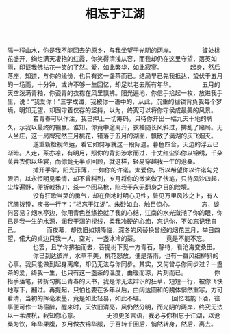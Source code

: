﻿---
layout: post
title: 相忘于江湖
categories:
categories:
- Emotion
- Life
tags:
- 生命
- 孤独
---


隔一程山水，你是我不能回去的原乡，与我坐望于光阴的两岸。 
　　 
　　彼处桃花盛开，绚烂满天凄艳的红霞，你笑得清浅从容，而我却仍在这里守望，落英如雨，印证我佛拈花一笑的了然。爱，如此繁华，如此寂寥。 
　　 
　　起身，然后落座，知道，与你的缘份，也只有这一盏茶而已。结局早已先我抵达，蛰伏于五月的一场雨，十分钟，或许不够一生回忆，却足以老去所有年华。 
　　 
　　五月的天空泼满青釉，你瓷青的衣襟在风里飘拂。阳光遍地，你信手拾起一枚，放进我手里，说：“我爱你！”三字成谶，我被你一语中的，从此，沉重的枷锁背负我每个梦境，明知无望，却固守着仅存的坚持，以为，终究可以将你守侯成最美的风景。 
　　 
　　若青春可以作注，我已押上一切筹码，只待你开出一幅九天十地的牌久，示我以最终的输赢。谁知，你竟中途离开，衣袖随长风斜过，拂乱了赌局。无人坐庄，这一局牌宛然三月桃花，错落于五月的湖面，飘散了满湖的灰飞烟灭。 
　　 
　　遂重新检视命运，看它如何写就这一段际遇。暮色四合，天边的浮云已渐暗。人走，茶亦凉，有明月，照你的背影涉水而过，十丈红尘饰你以锦绣，千朵芙蓉衣你以华裳，而你竟无半点回顾，就这样，轻易穿越我一生的沧桑。 
　　 
　　摊开手掌，阳光菲薄，一如你的许诺。太爱你，所以希望你以许诺勾兑眼泪，以永恒明见柔情，却不曾料到，岁月将你的微笑做了伏笔，只待风沙四起，尘埃遍野，便折戟扬刀，杀一个回马枪，陷我于永无翻身之日的险境。 
　　 
　　没有狂歌当哭的勇气，却在倒地时明心见性，瞥见万里风沙之上，有人沉腕拨镫，疾书一行字：“相忘于江湖”。朱砂如血，触目惊心。 
　　 
　　忘，谈何容易？烟水亭边，你用青色丝绦挽就了我的心结，江南的水光潋滟了你的眼，你已是我一生的水源，润我干涸的视线，柔我冷硬的心痂，忘记你，不如忘记我自己。 
　　 
　　而夜幕，却依旧如期降临，深冬的风替换曾经的烟花三月，举目四望，偌大的桌边只我一人，空对，一盏冰冷的茶。 
　　 
　　竟是不能不忘。 
　　 
　　也罢，且学你拂袖而去，菩提树下觅一方青石，静待，看沧海变桑田。 
　　 
　　你已到达彼岸，水草丰美，桃花怒放，便是落雨，也有一番风细柳斜的心事。我只能做到起身离席，却仍无法与你同步。其实，又何曾与你同步过？一盏茶的爱，终我一生，也只有这一盏茶的温度，由暖而凉，片刻而已。 
　　 
　　你抬手落笔，转折勾挑出青春的天书，我是你无法辩识的狂草，短短一行，被你飞快地写下，翻过。再提起，只怕也要在多年以后，由阔达圆和的魏体悄然重写，方可看清，当初的挥毫泼墨，竟是如此轻易，如此不堪。 
　　 
　　回忆若能下酒，往事便可作一场宿醉，醒来时，天依旧清亮，风仍然分明，而光阴的两岸，终究无法以一苇渡杭，我知你心意。 
　　 
　　无须更多言语，我必与你相忘于江湖，以沧桑为饮，年华果腹，岁月做衣锦华服，于百转千回后，悄然转身，然后，离去。 